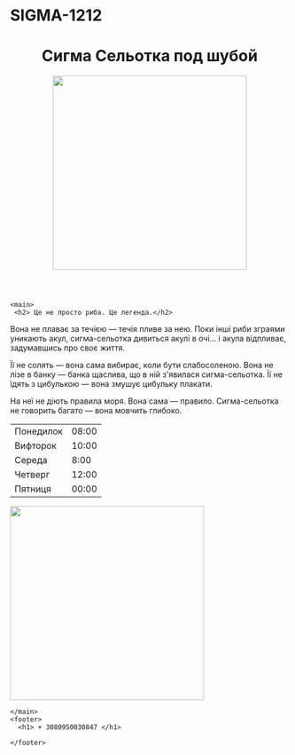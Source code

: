 # SIGMA-1212
<html>
<title>Сигма Мураха</title>

<body>
    <header>
      <h1>Сигма Сельотка под шубой </h1>
       <img src='https://eda.ru/images/Article/1000x536/seledka.webp'width = "350px">
    </header>

    <main>
     <h2> Це не просто риба. Це легенда.</h2>
<p> Вона не плаває за течією — течія пливе за нею.
Поки інші риби зграями уникають акул, сигма-сельотка дивиться акулі в очі… і акула відпливає, задумавшись про своє життя.

Її не солять — вона сама вибирає, коли бути слабосоленою.
Вона не лізе в банку — банка щаслива, що в ній з'явилася сигма-сельотка.
Її не їдять з цибулькою — вона змушує цибульку плакати.

На неї не діють правила моря.
Вона сама — правило.
Сигма-сельотка не говорить багато — вона мовчить глибоко. </p>
<a href = "https://www.youtube.com/watch?v=xbDhbxMVMwI&list=RDD_IsZ3-BUNY&index=2"> </a>
<table>
<tr><td>Понедилок</td> <td>08:00</td></tr>
<tr><td>Вифторок</td>  <td>10:00</td></tr>
<tr><td>Середа</td> <td>8:00</td></tr>
<tr><td>Четверг</td> <td>12:00</td></tr>
<tr><td>Пятниця</td> <td>00:00</td></tr>
</table>
<img src= "https://upload.wikimedia.org/wikipedia/commons/c/c5/Clupea_harengus_Gervais.flipped.jpg"width = "350px">
 <!-- Основна інформація сайту -->

    </main>
    <footer>
      <h1> + 3080950030847 </h1>
      
    </footer>
</body>

</html>
